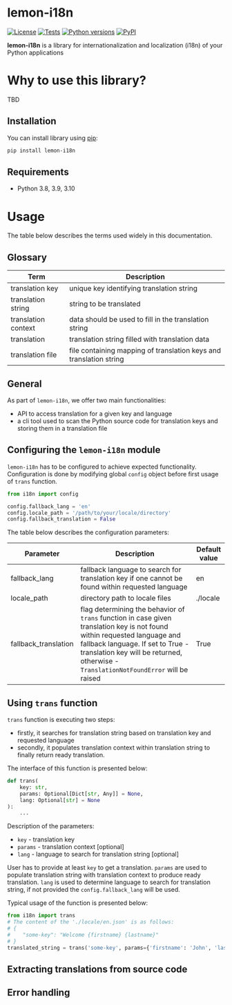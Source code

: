 # lemon-i18n
[![License](https://img.shields.io/github/license/lemon-markets/pip-i18n-turbo
)](./LICENSE)
[![Tests](https://img.shields.io/github/workflow/status/lemon-markets/pip-i18n-turbo/tests/main?label=tests)](https://github.com/lemon-markets/sdk-python/actions)
[![Python versions](https://img.shields.io/pypi/pyversions/pip-i18n-turbo.svg)](https://pypi.python.org/pypi/lemon-i18n/)
[![PyPI](https://img.shields.io/pypi/v/lemon-i18n)](https://pypi.python.org/pypi/lemon-i18n/)

**lemon-i18n** is a library for internationalization and localization (i18n) of your Python applications

# Why to use this library?

TBD

## Installation

You can install library using [pip](http://pypi.python.org/pypi/pip):

```bash
pip install lemon-i18n
```

## Requirements
- Python 3.8, 3.9, 3.10

# Usage

The table below describes the terms used widely in this documentation.

## Glossary
| Term                | Description                                                        |
|---------------------|--------------------------------------------------------------------|
| translation key     | unique key identifying translation string                          |
| translation string  | string to be translated                                            |
| translation context | data should be used to fill in the translation string              |
| translation         | translation string filled with translation data                    |
| translation file    | file containing mapping of translation keys and translation string |

## General
As part of `lemon-i18n`, we offer two main functionalities:

- API to access translation for a given key and language
- a cli tool used to scan the Python source code for translation keys and storing them in a translation file

## Configuring the `lemon-i18n` module

`lemon-i18n` has to be configured to achieve expected functionality.
Configuration is done by modifying global `config` object before first usage of `trans` function.

```python
from i18n import config

config.fallback_lang = 'en'
config.locale_path = '/path/to/your/locale/directory'
config.fallback_translation = False
```
The table below describes the configuration parameters:

| Parameter            | Description                                                                                                                                                                                                                                            | Default value |
|----------------------|--------------------------------------------------------------------------------------------------------------------------------------------------------------------------------------------------------------------------------------------------------|---------------|
| fallback_lang        | fallback language to search for translation key if one cannot be found within requested language                                                                                                                                                       | en            |
| locale_path          | directory path to locale files                                                                                                                                                                                                                         | ./locale      |
| fallback_translation | flag determining the behavior of `trans` function in case given translation key is not found within requested language and fallback language. If set to True - translation key will be returned, otherwise - `TranslationNotFoundError` will be raised | True          |

## Using `trans` function

`trans` function is executing two steps:
- firstly, it searches for translation string based on translation key and requested language
- secondly, it populates translation context within translation string to finally return ready translation.

The interface of this function is presented below:

```python
def trans(
    key: str,
    params: Optional[Dict[str, Any]] = None,
    lang: Optional[str] = None
):
    ...
```
Description of the parameters:
- `key` - translation key
- `params` - translation context [optional]
- `lang` - language to search for translation string [optional]

User has to provide at least `key` to get a translation.
`params` are used to populate translation string with translation context to produce ready translation.
`lang` is used to determine language to search for translation string, if not provided the `config.fallback_lang` will be used.

Typical usage of the function is presented below:

```python
from i18n import trans
# The content of the './locale/en.json' is as follows:
# {
#    "some-key": "Welcome {firstname} {lastname}"
# }
translated_string = trans('some-key', params={'firstname': 'John', 'lastname': 'Doe'})
```

## Extracting translations from source code


## Error handling
